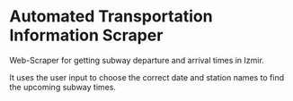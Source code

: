 # Automated Transportation Information Scraper

Web-Scraper for getting subway departure and arrival times in Izmir. 

It uses the user input to choose the correct date and station names to find the upcoming subway times. 
